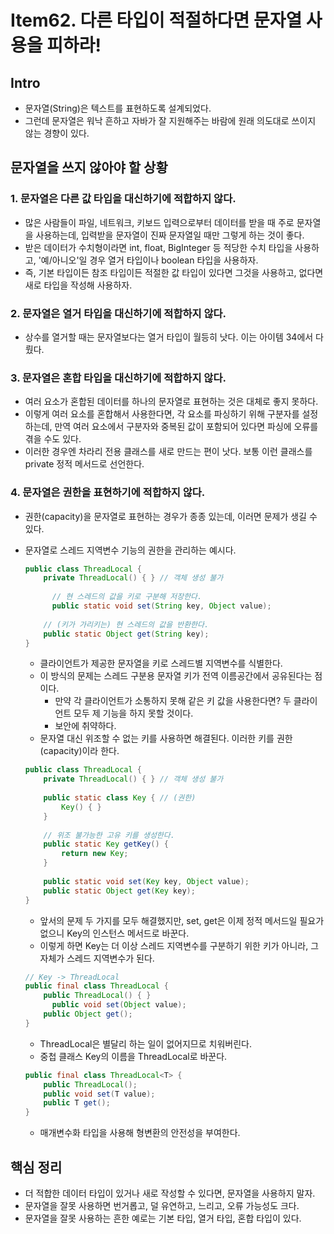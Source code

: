 # Item62. 다른 타입이 적절하다면 문자열 사용을 피하라!

## Intro

- 문자열(String)은 텍스트를 표현하도록 설계되었다.
- 그런데 문자열은 워낙 흔하고 자바가 잘 지원해주는 바람에 원래 의도대로 쓰이지 않는 경향이 있다.





## 문자열을 쓰지 않아야 할 상황

### 1. 문자열은 다른 값 타입을 대신하기에 적합하지 않다.

- 많은 사람들이 파일, 네트워크, 키보드 입력으로부터 데이터를 받을 때 주로 문자열을 사용하는데, 입력받을 문자열이 진짜 문자열일 때만 그렇게 하는 것이 좋다.
- 받은 데이터가 수치형이라면 int, float, BigInteger 등 적당한 수치 타입을 사용하고, '예/아니오'일 경우 열거 타입이나 boolean 타입을 사용하자.
- 즉, 기본 타입이든 참조 타입이든 적절한 값 타입이 있다면 그것을 사용하고, 없다면 새로 타입을 작성해 사용하자.



### 2. 문자열은 열거 타입을 대신하기에 적합하지 않다.

- 상수를 열거할 때는 문자열보다는 열거 타입이 월등히 낫다. 이는 아이템 34에서 다뤘다.



### 3. 문자열은 혼합 타입을 대신하기에 적합하지 않다.

- 여러 요소가 혼합된 데이터를 하나의 문자열로 표현하는 것은 대체로 좋지 못하다.
- 이렇게 여러 요소를 혼합해서 사용한다면, 각 요소를 파싱하기 위해 구분자를 설정하는데, 만역 여러 요소에서 구분자와 중복된 값이 포함되어 있다면 파싱에 오류를 겪을 수도 있다.
- 이러한 경우엔 차라리 전용 클래스를 새로 만드는 편이 낫다. 보통 이런 클래스를 private 정적 메서드로 선언한다.



### 4. 문자열은 권한을 표현하기에 적합하지 않다.

- 권한(capacity)을 문자열로 표현하는 경우가 종종 있는데, 이러면 문제가 생길 수 있다.

- 문자열로 스레드 지역변수 기능의 권한을 관리하는 예시다.

  ~~~java
  public class ThreadLocal {
      private ThreadLocal() { } // 객체 생성 불가
  	
  		// 현 스레드의 값을 키로 구분해 저장한다.
  		public static void set(String key, Object value);
      
      // (키가 가리키는) 현 스레드의 값을 반환한다.
      public static Object get(String key);
  }
  ~~~

  - 클라이언트가 제공한 문자열을 키로 스레드별 지역변수를 식별한다.
  - 이 방식의 문제는 스레드 구분용 문자열 키가 전역 이름공간에서 공유된다는 점이다.
    - 만약 각 클라이언트가 소통하지 못해 같은 키 값을 사용한다면? 두 클라이언트 모두 제 기능을 하지 못할 것이다.
    - 보안에 취약하다.
  - 문자열 대신 위조할 수 없는 키를 사용하면 해결된다. 이러한 키를 권한(capacity)이라 한다.

  ~~~java
  public class ThreadLocal {
      private ThreadLocal() { } // 객체 생성 불가
      
      public static class Key { // (권한)
          Key() { }
      }
    
  	  // 위조 불가능한 고유 키를 생성한다.
      public static Key getKey() {
          return new Key;
      }
      
      public static void set(Key key, Object value);
      public static Object get(Key key);
  }
  ~~~

  - 앞서의 문제 두 가지를 모두 해결했지만, set, get은 이제 정적 메서드일 필요가 없으니 Key의 인스턴스 메서드로 바꾼다.
  - 이렇게 하면 Key는 더 이상 스레드 지역변수를 구분하기 위한 키가 아니라, 그 자체가 스레드 지역변수가 된다.

  ~~~java
  // Key -> ThreadLocal
  public final class ThreadLocal {
      public ThreadLocal() { }
  		public void set(Object value);
      public Object get();
  }
  ~~~

  - ThreadLocal은 별달리 하는 일이 없어지므로 치워버린다.
  - 중첩 클래스 Key의 이름을 ThreadLocal로 바꾼다.

  ~~~java
  public final class ThreadLocal<T> {
      public ThreadLocal();
      public void set(T value);
      public T get();
  }
  ~~~

  - 매개변수화 타입을 사용해 형변환의 안전성을 부여한다.





## 핵심 정리

- 더 적합한 데이터 타입이 있거나 새로 작성할 수 있다면, 문자열을 사용하지 말자.
- 문자열을 잘못 사용하면 번거롭고, 덜 유연하고, 느리고, 오류 가능성도 크다.
- 문자열을 잘못 사용하는 흔한 예로는 기본 타입, 열거 타입, 혼합 타입이 있다.

